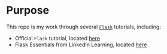 # Purpose
This repo is my work through several [`Flask`](https://flask.palletsprojects.com/) tutorials, including:
-   Official `Flask` tutorial, located [here](https://flask.palletsprojects.com/en/2.2.x/tutorial/)
-   Flask Essentials from LinkedIn Learning, located [here](https://www.linkedin.com/learning/flask-essential-training)

